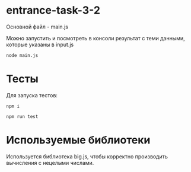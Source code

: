 # entrance-task-3-2

Основной файл - main.js

Можно запустить и посмотреть в консоли результат с теми данными, которые указаны в input.js
```
node main.js
```

# Тесты
Для запуска тестов:
```
npm i
```

```
npm run test
```

# Используемые библиотеки
Используется библиотека big.js, чтобы корректно производить вычисления с нецелыми числами.
